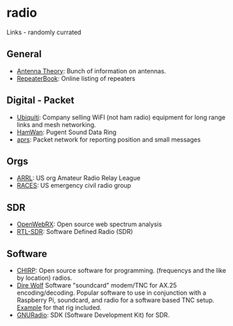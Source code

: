 # radio
Links - randomly currated

## General
- [Antenna Theory](http://www.antenna-theory.com/): Bunch of information on antennas.
- [RepeaterBook](https://repeaterbook.com): Online listing of repeaters

## Digital - Packet
- [Ubiquiti](https://www.ubnt.com/): Company selling WiFI (not ham radio) equipment for long range links
  and mesh networking.
- [HamWan](https://hamwan.org/): Pugent Sound Data Ring
- [aprs](http://aprs.fi): Packet network for reporting position and small messages

## Orgs
- [ARRL](http://arrl.org): US org Amateur Radio Relay League
- [RACES](http://www.usraces.org/): US emergency civil radio group

## SDR
- [OpenWebRX](SDR.hu): Open source web spectrum analysis
- [RTL-SDR](https://www.rtl-sdr.com/):  Software Defined Radio (SDR)

## Software
- [CHIRP](http://chirp.danplanet.com/projects/chirp/wiki/Home): Open source software for programming.
  (frequencys and the like by location) radios.
- [Dire Wolf](https://github.com/wb2osz/direwolf) Software "soundcard" modem/TNC for AX.25 encoding/decoding.
  Popular software to use in conjunction with a Raspberry Pi, soundcard, and radio for a software based TNC setup.
  [Example](https://github.com/wb2osz/direwolf/blob/master/doc/Raspberry-Pi-APRS.pdf) for that rig included.
- [GNURadio](https://www.gnuradio.org/): SDK (Software Development Kit) for SDR.
